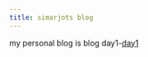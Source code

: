 ```yaml
---
title: simarjots blog
---
```

my personal blog is 
blog day1-[day1](https://simarjot0032.github.io/simar.github.io/post/2023-06-26-firstblogongit)



